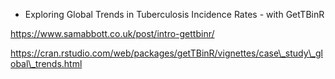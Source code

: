 * Exploring Global Trends in Tuberculosis Incidence Rates - with GetTBinR

https://www.samabbott.co.uk/post/intro-gettbinr/

https://cran.rstudio.com/web/packages/getTBinR/vignettes/case\_study\_global\_trends.html



